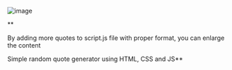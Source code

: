 ![image](https://github.com/semihdursungul/front-end-source-codes/assets/114025283/75c95c88-f0d2-4afa-a94a-19ea3aba81d8)

**

By adding more quotes to script.js file with proper format, you can enlarge the content

Simple random quote generator using HTML, CSS and JS**
